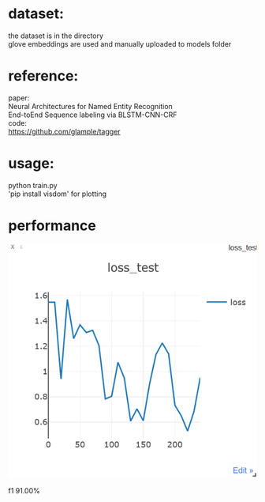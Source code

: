 # dataset:
   the dataset is in the directory<br />
   glove embeddings are used and manually uploaded to models folder


# reference:<br />

   paper:<br />
           Neural Architectures for Named Entity Recognition<br />
           End-toEnd Sequence labeling via BLSTM-CNN-CRF<br />
   code:<br />
           https://github.com/glample/tagger<br />
# usage:
   python train.py<br />
   'pip install visdom' for plotting

# performance

   ![alt text](https://github.com/AnnieQurat/pytorch-bert-crf-ner/blob/main/200%20epochs.png)
   
   f1 91.00%
